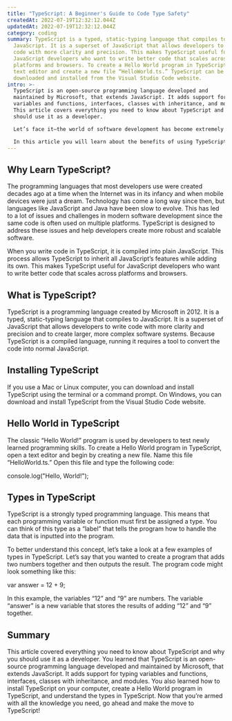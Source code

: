 ```yaml
---
title: "TypeScript: A Beginner's Guide to Code Type Safety"
createdAt: 2022-07-19T12:32:12.044Z
updatedAt: 2022-07-19T12:32:12.044Z
category: coding
summary: TypeScript is a typed, static-typing language that compiles to
  JavaScript. It is a superset of JavaScript that allows developers to write
  code with more clarity and precision. This makes TypeScript useful for
  JavaScript developers who want to write better code that scales across
  platforms and browsers. To create a Hello World program in TypeScript, open a
  text editor and create a new file “HelloWorld.ts.” TypeScript can be
  downloaded and installed from the Visual Studio Code website.
intro: >-
  TypeScript is an open-source programming language developed and
  maintained by Microsoft, that extends JavaScript. It adds support for typing
  variables and functions, interfaces, classes with inheritance, and modules.
  This article covers everything you need to know about TypeScript and why you
  should use it as a developer. 

  Let’s face it—the world of software development has become extremely complex in recent years. Each new programming language has its own unique set of rules and methods for creating code that ultimately ends up becoming a finished product that users can download from an app store or other website.

  In this article you will learn about the benefits of using TypeScript as a developer, how to install TypeScript on your computer, what IDE is best for using it with popular editors like Visual Studio Code or Atom Text Editor, how to get started coding in TypeScript by downloading boilerplate projects with sample code, and much more!
---
```


## Why Learn TypeScript?

The programming languages that most developers use were created decades ago at a time when the Internet was in its infancy and when mobile devices were just a dream. Technology has come a long way since then, but languages like JavaScript and Java have been slow to evolve.
This has led to a lot of issues and challenges in modern software development since the same code is often used on multiple platforms. TypeScript is designed to address these issues and help developers create more robust and scalable software.

When you write code in TypeScript, it is compiled into plain JavaScript. This process allows TypeScript to inherit all JavaScript’s features while adding its own. This makes TypeScript useful for JavaScript developers who want to write better code that scales across platforms and browsers.

## What is TypeScript?

TypeScript is a programming language created by Microsoft in 2012. It is a typed, static-typing language that compiles to JavaScript. It is a superset of JavaScript that allows developers to write code with more clarity and precision and to create larger, more complex software systems. Because TypeScript is a compiled language, running it requires a tool to convert the code into normal JavaScript.

## Installing TypeScript

If you use a Mac or Linux computer, you can download and install TypeScript using the terminal or a command prompt. On Windows, you can download and install TypeScript from the Visual Studio Code website.

## Hello World in TypeScript

The classic “Hello World!” program is used by developers to test newly learned programming skills. To create a Hello World program in TypeScript, open a text editor and begin by creating a new file. Name this file “HelloWorld.ts.” Open this file and type the following code:

console.log("Hello, World!");

## Types in TypeScript

TypeScript is a strongly typed programming language. This means that each programming variable or function must first be assigned a type. You can think of this type as a “label” that tells the program how to handle the data that is inputted into the program.

To better understand this concept, let’s take a look at a few examples of types in TypeScript. Let’s say that you wanted to create a program that adds two numbers together and then outputs the result. The program code might look something like this:

var answer = 12 + 9;

In this example, the variables “12” and “9” are numbers. The variable “answer” is a new variable that stores the results of adding “12” and “9” together.

## Summary

This article covered everything you need to know about TypeScript and why you should use it as a developer. You learned that TypeScript is an open-source programming language developed and maintained by Microsoft, that extends JavaScript. It adds support for typing variables and functions, interfaces, classes with inheritance, and modules. You also learned how to install TypeScript on your computer, create a Hello World program in TypeScript, and understand the types in TypeScript. Now that you’re armed with all the knowledge you need, go ahead and make the move to TypeScript!
